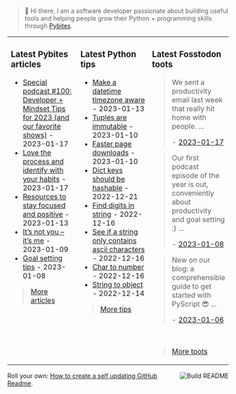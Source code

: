 > 👋 Hi there, I am a software developer passionate about building useful tools and helping people grow their Python + programming skills through <a href="https://pybit.es" target="_blank">Pybites</a>.

<table><tr><td valign="top" width="33%">

### Latest Pybites articles

<ul>

  <li><a href="https://pybit.es/articles/special-podcast-100-developer-mindset-tips-for-2023-and-our-favorite-shows/" target="_blank">Special podcast #100: Developer + Mindset Tips  for 2023 (and our favorite shows)</a> - 2023-01-17</li>

  <li><a href="https://pybit.es/articles/love-the-process-and-identify-with-your-habits/" target="_blank">Love the process and identify with your habits</a> - 2023-01-17</li>

  <li><a href="https://pybit.es/articles/resources-to-stay-focused-and-positive/" target="_blank">Resources to stay focused and positive</a> - 2023-01-13</li>

  <li><a href="https://pybit.es/articles/its-not-you-its-me/" target="_blank">It’s not you – it’s me</a> - 2023-01-09</li>

  <li><a href="https://pybit.es/articles/goal-setting-tips/" target="_blank">Goal setting tips</a> - 2023-01-08</li>

</ul>

> <a href="https://pybit.es/articles/" target="_blank">More articles</a>


</td><td valign="top" width="34%">

### Latest Python tips

<ul>

  <li><a href="https://github.com/bbelderbos/bobcodesit/blob/main/notes/20230113130529.md" target="_blank">Make a datetime timezone aware</a> - 2023-01-13</li>

  <li><a href="https://github.com/bbelderbos/bobcodesit/blob/main/notes/20230110131408.md" target="_blank">Tuples are immutable</a> - 2023-01-10</li>

  <li><a href="https://github.com/bbelderbos/bobcodesit/blob/main/notes/20230110130247.md" target="_blank">Faster page downloads</a> - 2023-01-10</li>

  <li><a href="https://github.com/bbelderbos/bobcodesit/blob/main/notes/20221221130639.md" target="_blank">Dict keys should be hashable</a> - 2022-12-21</li>

  <li><a href="https://github.com/bbelderbos/bobcodesit/blob/main/notes/20221216144546.md" target="_blank">Find digits in string</a> - 2022-12-16</li>

  <li><a href="https://github.com/bbelderbos/bobcodesit/blob/main/notes/20221216114651.md" target="_blank">See if a string only contains ascii characters</a> - 2022-12-16</li>

  <li><a href="https://github.com/bbelderbos/bobcodesit/blob/main/notes/20221216114150.md" target="_blank">Char to number</a> - 2022-12-16</li>

  <li><a href="https://github.com/bbelderbos/bobcodesit/blob/main/notes/20221214133347.md" target="_blank">String to object</a> - 2022-12-14</li>

</ul>

> <a href="https://github.com/bbelderbos/bobcodesit" target="_blank">More tips</a>


</td><td valign="top" width="33%">

### Latest Fosstodon toots


  <blockquote>
  <p>We sent a productivity email last week that really hit home with people.  ...</p>
  - <a href="https://fosstodon.org/@bbelderbos/109704424847736179" target="_blank">2023-01-17</a>
  </blockquote>

  <blockquote>
  <p>Our first podcast episode of the year is out, conveniently about productivity and goal setting :)  ...</p>
  - <a href="https://fosstodon.org/@bbelderbos/109653540664699883" target="_blank">2023-01-08</a>
  </blockquote>

  <blockquote>
  <p>New on our blog: a comprehensible guide to get started with PyScript 😎 ...</p>
  - <a href="https://fosstodon.org/@bbelderbos/109641592340343967" target="_blank">2023-01-06</a>
  </blockquote>


<br>

> <a href="https://fosstodon.org/@bbelderbos" target="_blank">More toots</a>


</td></tr></table>

<a href="https://github.com/bbelderbos/bbelderbos/actions" target="_blank"><img src="https://github.com/bbelderbos/bbelderbos/workflows/Daily%20Update/badge.svg" align="right" alt="Build README"></a>Roll your own: <a href="https://pybit.es/articles/how-to-create-a-self-updating-github-readme/" target="_blank">How to create a self updating GitHub Readme</a>.